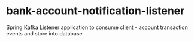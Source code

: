 # bank-account-notification-listener
Spring Kafka Listener application to consume client - account transaction events and store into database
